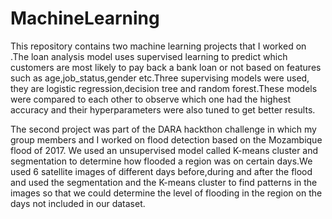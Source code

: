 # MachineLearning
This repository contains two machine learning projects that I worked on .The loan analysis model uses supervised learning to predict which
customers are most likely to pay back a bank loan or not based on features such as age,job_status,gender etc.Three supervising models were used, 
they are logistic regression,decision tree and random forest.These models were compared to each other to observe which one had the highest accuracy and their
hyperparameters were also tuned to get better results.

The second project was part of the DARA hackthon challenge in which my group members and I worked on flood detection based on the Mozambique flood of 2017.
We used an unsupervised  model called K-means cluster and segmentation
to determine how flooded a region was on certain days.We used 6 satellite images of different days  before,during and after the flood and used the segmentation and the
K-means cluster to find patterns in the images so that we could determine the level of flooding in the region on the days not included in our dataset.


